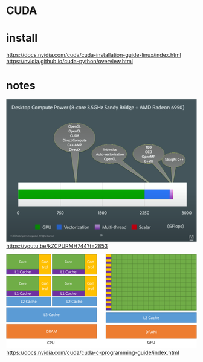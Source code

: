 # CUDA

# install
https://docs.nvidia.com/cuda/cuda-installation-guide-linux/index.html
https://nvidia.github.io/cuda-python/overview.html

# notes
![](adobe-2012-desktop-compute-power.png)
<https://youtu.be/kZCPURMH744?t=2853>

![](gpu-devotes-more-transistors-to-data-processing.png)
<https://docs.nvidia.com/cuda/cuda-c-programming-guide/index.html>
